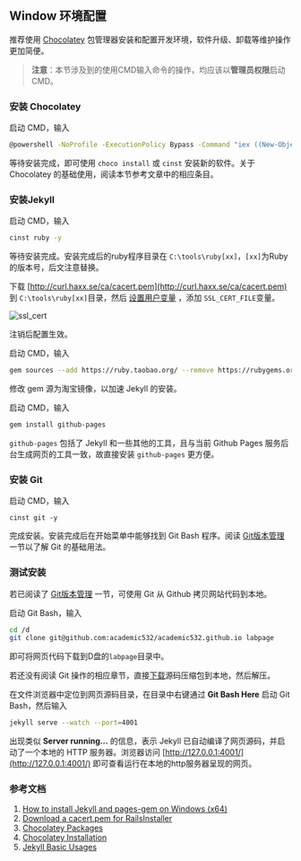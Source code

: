 ## Window 环境配置

推荐使用 [Chocolatey](https://chocolatey.org/) 包管理器安装和配置开发环境，软件升级、卸载等维护操作更加简便。

> **注意**：本节涉及到的使用CMD输入命令的操作，均应该以**管理员权限**启动CMD。

### 安装 Chocolatey

启动 CMD，输入

```bash
@powershell -NoProfile -ExecutionPolicy Bypass -Command "iex ((New-Object System.Net.WebClient).DownloadString('https://chocolatey.org/install.ps1'))" && SET "PATH=%PATH%;%ALLUSERSPROFILE%\chocolatey\bin"
```

等待安装完成，即可使用 `choco install` 或 `cinst` 安装新的软件。关于 Chocolatey 的基础使用，阅读本节参考文章中的相应条目。

### 安装Jekyll

启动 CMD，输入

```bash
cinst ruby -y
```

等待安装完成。安装完成后的ruby程序目录在 `C:\tools\ruby[xx]`，`[xx]`为Ruby的版本号，后文注意替换。

下载 [http://curl.haxx.se/ca/cacert.pem](http://curl.haxx.se/ca/cacert.pem) 到 `C:\tools\ruby[xx]`目录，然后 [设置用户变量](http://blog.csdn.net/eric_jjc/article/details/5377684) ，添加 `SSL_CERT_FILE`变量。

![ssl_cert](http://wx4.sinaimg.cn/large/9bdff7acly1fdfbpzgpozj20ij05awef.jpg)

注销后配置生效。

启动 CMD，输入

```bash
gem sources --add https://ruby.taobao.org/ --remove https://rubygems.org/
```

修改 gem 源为淘宝镜像，以加速 Jekyll 的安装。

启动 CMD，输入

```bash
gem install github-pages 
```

`github-pages` 包括了 Jekyll 和一些其他的工具，且与当前 Github Pages 服务后台生成网页的工具一致，故直接安装 `github-pages` 更方便。

### 安装 Git

启动 CMD，输入

```
cinst git -y
```

完成安装。安装完成后在开始菜单中能够找到 Git Bash 程序。阅读 [Git版本管理](https://github.com/academic532/academic532.github.io/blob/dev/resources/dev/src/practice/git.md) 一节以了解 Git 的基础用法。

### 测试安装

若已阅读了 [Git版本管理](https://github.com/academic532/academic532.github.io/blob/dev/resources/dev/src/practice/git.md) 一节，可使用 Git 从 Github 拷贝网站代码到本地。

启动 Git Bash，输入

```bash
cd /d
git clone git@github.com:academic532/academic532.github.io labpage
```

即可将网页代码下载到D盘的`labpage`目录中。

若还没有阅读 Git 操作的相应章节，直接[下载](https://github.com/academic532/academic532.github.io/archive/dev.zip)源码压缩包到本地，然后解压。

在文件浏览器中定位到网页源码目录，在目录中右键通过 **Git Bash Here** 启动 Git Bash，然后输入

```bash
jekyll serve --watch --port=4001
```

出现类似 **Server running...** 的信息，表示 Jekyll 已自动编译了网页源码，并启动了一个本地的 HTTP 服务器。浏览器访问 [http://127.0.0.1:4001/](http://127.0.0.1:4001/) 即可查看运行在本地的http服务器呈现的网页。

### 参考文档

1. [How to install Jekyll and pages-gem on Windows (x64)](http://jwillmer.de/blog/tutorial/how-to-install-jekyll-and-pages-gem-on-windows-10-x46)
2. [Download a cacert.pem for RailsInstaller](https://gist.github.com/fnichol/867550#the-manual-way-boring) 
3. [Chocolatey Packages](https://chocolatey.org/packages)
4. [Chocolatey Installation](https://chocolatey.org/install)
5. [Jekyll Basic Usages](https://jekyllrb.com/docs/usage/)
